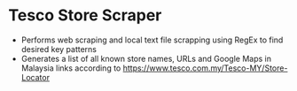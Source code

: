 # Tesco Store Scraper
- Performs web scraping and local text file scrapping using RegEx to find desired key patterns
- Generates a list of all known store names, URLs and Google Maps in Malaysia links according to https://www.tesco.com.my/Tesco-MY/Store-Locator
